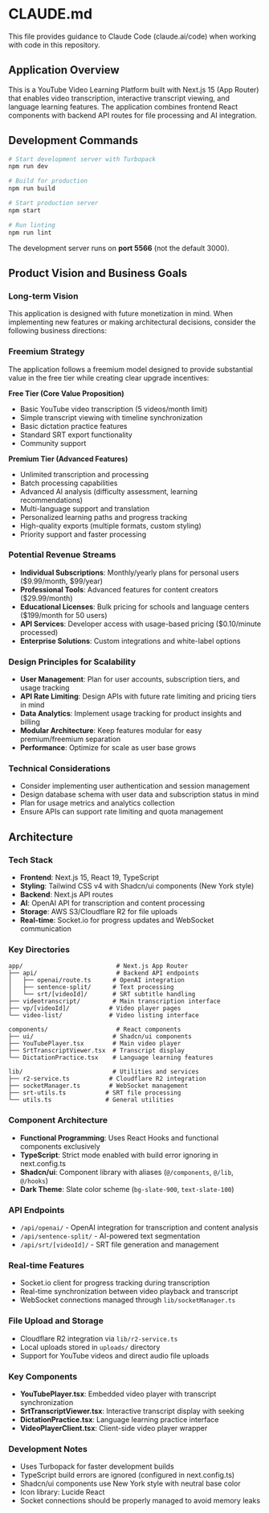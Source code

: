 # CLAUDE.md

This file provides guidance to Claude Code (claude.ai/code) when working with code in this repository.

## Application Overview

This is a YouTube Video Learning Platform built with Next.js 15 (App Router) that enables video transcription, interactive transcript viewing, and language learning features. The application combines frontend React components with backend API routes for file processing and AI integration.

## Development Commands

```bash
# Start development server with Turbopack
npm run dev

# Build for production
npm run build

# Start production server
npm start

# Run linting
npm run lint
```

The development server runs on **port 5566** (not the default 3000).

## Product Vision and Business Goals

### Long-term Vision
This application is designed with future monetization in mind. When implementing new features or making architectural decisions, consider the following business directions:

### Freemium Strategy
The application follows a freemium model designed to provide substantial value in the free tier while creating clear upgrade incentives:

**Free Tier (Core Value Proposition)**
- Basic YouTube video transcription (5 videos/month limit)
- Simple transcript viewing with timeline synchronization
- Basic dictation practice features
- Standard SRT export functionality
- Community support

**Premium Tier (Advanced Features)**
- Unlimited transcription and processing
- Batch processing capabilities
- Advanced AI analysis (difficulty assessment, learning recommendations)
- Multi-language support and translation
- Personalized learning paths and progress tracking
- High-quality exports (multiple formats, custom styling)
- Priority support and faster processing

### Potential Revenue Streams
- **Individual Subscriptions**: Monthly/yearly plans for personal users ($9.99/month, $99/year)
- **Professional Tools**: Advanced features for content creators ($29.99/month)
- **Educational Licenses**: Bulk pricing for schools and language centers ($199/month for 50 users)
- **API Services**: Developer access with usage-based pricing ($0.10/minute processed)
- **Enterprise Solutions**: Custom integrations and white-label options

### Design Principles for Scalability
- **User Management**: Plan for user accounts, subscription tiers, and usage tracking
- **API Rate Limiting**: Design APIs with future rate limiting and pricing tiers in mind
- **Data Analytics**: Implement usage tracking for product insights and billing
- **Modular Architecture**: Keep features modular for easy premium/freemium separation
- **Performance**: Optimize for scale as user base grows

### Technical Considerations
- Consider implementing user authentication and session management
- Design database schema with user data and subscription status in mind
- Plan for usage metrics and analytics collection
- Ensure APIs can support rate limiting and quota management

## Architecture

### Tech Stack
- **Frontend**: Next.js 15, React 19, TypeScript
- **Styling**: Tailwind CSS v4 with Shadcn/ui components (New York style)
- **Backend**: Next.js API routes
- **AI**: OpenAI API for transcription and content processing
- **Storage**: AWS S3/Cloudflare R2 for file uploads
- **Real-time**: Socket.io for progress updates and WebSocket communication

### Key Directories

```
app/                          # Next.js App Router
├── api/                      # Backend API endpoints
│   ├── openai/route.ts      # OpenAI integration
│   ├── sentence-split/      # Text processing
│   └── srt/[videoId]/       # SRT subtitle handling
├── videotranscript/         # Main transcription interface
├── vp/[videoId]/           # Video player pages
└── video-list/             # Video listing interface

components/                   # React components
├── ui/                      # Shadcn/ui components
├── YouTubePlayer.tsx        # Main video player
├── SrtTranscriptViewer.tsx  # Transcript display
└── DictationPractice.tsx    # Language learning features

lib/                         # Utilities and services
├── r2-service.ts           # Cloudflare R2 integration
├── socketManager.ts        # WebSocket management
├── srt-utils.ts           # SRT file processing
└── utils.ts               # General utilities
```

### Component Architecture

- **Functional Programming**: Uses React Hooks and functional components exclusively
- **TypeScript**: Strict mode enabled with build error ignoring in next.config.ts
- **Shadcn/ui**: Component library with aliases (`@/components`, `@/lib`, `@/hooks`)
- **Dark Theme**: Slate color scheme (`bg-slate-900`, `text-slate-100`)

### API Endpoints

- `/api/openai/` - OpenAI integration for transcription and content analysis
- `/api/sentence-split/` - AI-powered text segmentation
- `/api/srt/[videoId]/` - SRT file generation and management

### Real-time Features

- Socket.io client for progress tracking during transcription
- Real-time synchronization between video playback and transcript
- WebSocket connections managed through `lib/socketManager.ts`

### File Upload and Storage

- Cloudflare R2 integration via `lib/r2-service.ts`
- Local uploads stored in `uploads/` directory
- Support for YouTube videos and direct audio file uploads

### Key Components

- **YouTubePlayer.tsx**: Embedded video player with transcript synchronization
- **SrtTranscriptViewer.tsx**: Interactive transcript display with seeking
- **DictationPractice.tsx**: Language learning practice interface
- **VideoPlayerClient.tsx**: Client-side video player wrapper

### Development Notes

- Uses Turbopack for faster development builds
- TypeScript build errors are ignored (configured in next.config.ts)
- Shadcn/ui components use New York style with neutral base color
- Icon library: Lucide React
- Socket connections should be properly managed to avoid memory leaks